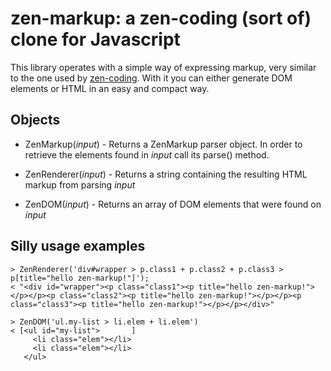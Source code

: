 zen-markup: a zen-coding (sort of) clone for Javascript
=======================================================

This library operates with a simple way of expressing markup, very similar to the one used by [zen-coding](http://code.google.com/p/zen-coding/).
With it you can either generate DOM elements or HTML in an easy and compact way.


Objects
-------

* ZenMarkup(*input*) - Returns a ZenMarkup parser object. In order to retrieve the elements found in *input* call its parse() method.

* ZenRenderer(*input*) - Returns a string containing the resulting HTML markup from parsing *input*

* ZenDOM(*input*) - Returns an array of DOM elements that were found on *input*

Silly usage examples
--------------------

    > ZenRenderer('div#wrapper > p.class1 + p.class2 + p.class3 > p[title="hello zen-markup!"]');
    < "<div id="wrapper"><p class="class1"><p title="hello zen-markup!"></p></p><p class="class2"><p title="hello zen-markup!"></p></p><p class="class3"><p title="hello zen-markup!"></p></p></div>"
    
    > ZenDOM('ul.my-list > li.elem + li.elem')
    < [<ul id=​"my-list">       ]
         <li class=​"elem"></li>
         <li class=​"elem"></li>
       </ul>
